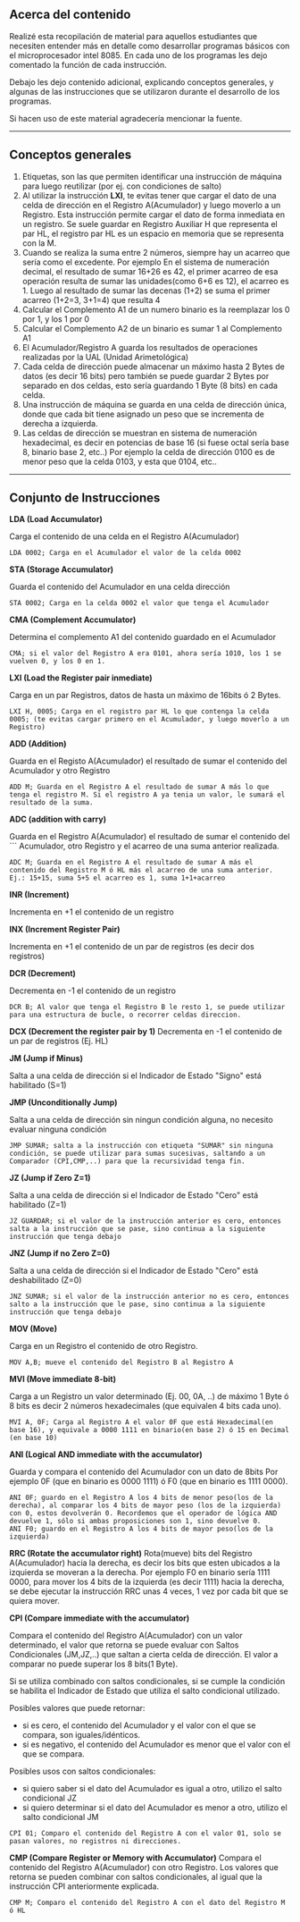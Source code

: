 ## Acerca del contenido
Realizé esta recopilación de material para aquellos estudiantes que necesiten entender más en detalle como desarrollar programas básicos con el microprocesador intel 8085. En cada uno de los programas les dejo comentado la función de cada instrucción.

Debajo les dejo contenido adicional, explicando conceptos generales, y algunas de las instrucciones que se utilizaron durante el desarrollo de los programas.

Si hacen uso de este material agradecería mencionar la fuente.

***

 ## Conceptos generales
1. Etiquetas, son las que permiten identificar una instrucción de máquina para luego reutilizar (por ej. con condiciones de salto)
2. Al utilizar la instrucción **LXI**, te evitas tener que cargar el dato de una celda de dirección en el Registro A(Acumulador) y luego moverlo a un Registro. Esta instrucción permite cargar el dato  de forma inmediata en un registro. Se suele guardar en Registro Auxiliar H que representa el par HL, el registro par HL es un espacio en memoria que se representa con la M.
3. Cuando se realiza la suma entre 2 números, siempre hay un acarreo que sería como el excedente. Por ejemplo En el sistema de numeración decimal, el resultado de sumar 16+26 es 42, el primer acarreo de esa operación resulta de sumar las unidades(como 6+6 es 12), el acarreo es 1. Luego al resultado de sumar las decenas (1+2) se suma el primer acarreo (1+2=3, 3+1=4) que resulta 4 
4. Calcular el Complemento A1 de un numero binario es la reemplazar los 0 por 1, y los 1 por 0
5. Calcular el Complemento A2 de un binario es sumar 1 al Complemento A1
6. El Acumulador/Registro A guarda los resultados de operaciones realizadas por la UAL (Unidad Arimetológica)
7. Cada celda de dirección puede almacenar un máximo hasta 2 Bytes de datos (es decir 16 bits) pero también se puede guardar 2 Bytes por separado en dos celdas, esto sería guardando 1 Byte (8 bits) en cada celda.
8. Una instrucción de máquina se guarda en una celda de dirección única, donde que cada bit tiene asignado un peso que se incrementa de derecha a izquierda.
9. Las celdas de dirección se muestran en sistema de numeración hexadecimal, es decir en potencias de base 16 (si fuese octal sería base 8, binario base 2, etc..) Por ejemplo la celda de dirección 0100 es de menor peso que la celda 0103, y esta que 0104, etc..

***

## Conjunto de Instrucciones

**LDA (Load Accumulator)**

Carga el contenido de una celda en el Registro A(Acumulador)
```assembly
LDA 0002; Carga en el Acumulador el valor de la celda 0002
```
**STA (Storage Accumulator)**

Guarda el contenido del Acumulador en una celda dirección 
```assembly
STA 0002; Carga en la celda 0002 el valor que tenga el Acumulador
```
**CMA (Complement Accumulator)**

Determina el complemento A1 del contenido guardado en el Acumulador
```assembly
CMA; si el valor del Registro A era 0101, ahora sería 1010, los 1 se vuelven 0, y los 0 en 1.
```
**LXI (Load the Register pair inmediate)**

Carga en un par Registros, datos de hasta un máximo de 16bits ó 2 Bytes.
```assembly
LXI H, 0005; Carga en el registro par HL lo que contenga la celda 0005; (te evitas cargar primero en el Acumulador, y luego moverlo a un Registro)
```
**ADD (Addition)**

Guarda en el Registo A(Acumulador) el resultado de sumar el contenido del Acumulador y otro Registro
```assembly
ADD M; Guarda en el Registro A el resultado de sumar A más lo que tenga el registro M. Si el registro A ya tenia un valor, le sumará el resultado de la suma.
```
**ADC (addition with carry)**

Guarda en el Registro A(Acumulador) el resultado de sumar el contenido del ```
Acumulador, otro Registro y el acarreo de una suma anterior realizada.
```assembly
ADC M; Guarda en el Registro A el resultado de sumar A más el contenido del Registro M ó HL más el acarreo de una suma anterior. Ej.: 15+15, suma 5+5 el acarreo es 1, suma 1+1+acarreo
```
**INR (Increment)**

Incrementa en +1 el contenido de un registro

**INX (Increment Register Pair)**

Incrementa en +1 el contenido de un par de registros (es decir dos registros)

**DCR (Decrement)**

Decrementa en -1 el contenido de un registro
```assembly
DCR B; Al valor que tenga el Registro B le resto 1, se puede utilizar para una estructura de bucle, o recorrer celdas direccion.
```

**DCX (Decrement the register pair by 1)**
Decrementa en -1 el contenido de un par de registros (Ej. HL)

**JM (Jump if Minus)**

Salta a una celda de dirección si el Indicador de Estado "Signo" está habilitado (S=1)

**JMP (Unconditionally Jump)**

Salta a una celda de dirección sin ningun condición alguna, no necesito evaluar ninguna condición
```assembly
JMP SUMAR; salta a la instrucción con etiqueta "SUMAR" sin ninguna condición, se puede utilizar para sumas sucesivas, saltando a un Comparador (CPI,CMP,..) para que la recursividad tenga fin.
```

**JZ (Jump if Zero Z=1)**

Salta a una celda de dirección si el Indicador de Estado "Cero" está habilitado (Z=1)
```assembly
JZ GUARDAR; si el valor de la instrucción anterior es cero, entonces salta a la instrucción que se pase, sino continua a la siguiente instrucción que tenga debajo
```

**JNZ (Jump if no Zero Z=0)**

Salta a una celda de dirección si el Indicador de Estado "Cero" está deshabilitado (Z=0)
```assembly
JNZ SUMAR; si el valor de la instrucción anterior no es cero, entonces salto a la instrucción que le pase, sino continua a la siguiente instrucción que tenga debajo
```

**MOV (Move)**

Carga en un Registro el contenido de otro Registro.
```assembly
MOV A,B; mueve el contenido del Registro B al Registro A
```

**MVI (Move immediate 8-bit)**

Carga a un Registro un valor determinado (Ej. 00, 0A, ..) de máximo 1 Byte ó 8 bits es decir 2 números hexadecimales (que equivalen 4 bits cada uno).
```assembly
MVI A, 0F; Carga al Registro A el valor 0F que está Hexadecimal(en base 16), y equivale a 0000 1111 en binario(en base 2) ó 15 en Decimal (en base 10)
```

**ANI (Logical AND immediate with the accumulator)**

Guarda y compara el contenido del Acumulador con un dato de 8bits Por ejemplo 0F (que en binario es 0000 1111) ó F0 (que en binario es 1111 0000).
```assembly
ANI 0F; guardo en el Registro A los 4 bits de menor peso(los de la derecha), al comparar los 4 bits de mayor peso (los de la izquierda) con 0, estos devolverán 0. Recordemos que el operador de lógica AND devuelve 1, sólo si ambas proposiciones son 1, sino devuelve 0.
ANI F0; guardo en el Registro A los 4 bits de mayor peso(los de la izquierda) 
```

**RRC (Rotate the accumulator right)**
Rota(mueve) bits del Registro A(Acumulador) hacia la derecha, es decir los bits que esten ubicados a la izquierda se moveran a la derecha. Por ejemplo F0 en binario sería 1111 0000, para mover los 4 bits de la izquierda (es decir 1111) hacia la derecha, se debe ejecutar la instrucción RRC unas 4 veces, 1 vez por cada bit que se quiera mover.

**CPI (Compare immediate with the accumulator)**

Compara el contenido del Registro A(Acumulador) con un valor determinado, el valor que retorna se puede evaluar con Saltos Condicionales (JM,JZ,..) que saltan a cierta celda de dirección. El valor a comparar no puede superar los 8 bits(1 Byte).

Si se utiliza combinado con saltos condicionales, si se cumple la condición se habilita el Indicador de Estado que utiliza el salto condicional utilizado.

Posibles valores que puede retornar:
   - si es cero, el contenido del Acumulador y el valor con el que se compara, son iguales/idénticos.
   - si es negativo, el contenido del Acumulador es menor que el valor con el que se compara.

Posibles usos con saltos condicionales:
   - si quiero saber si el dato del Acumulador es igual a otro, utilizo el salto condicional JZ
   - si quiero determinar si el dato del Acumulador es menor a otro, utilizo el salto condicional JM
```assembly
CPI 01; Comparo el contenido del Registro A con el valor 01, solo se pasan valores, no registros ni direcciones.
```

**CMP (Compare Register or Memory with Accumulator)**
Compara el contenido del Registro A(Acumulador) con otro Registro. Los valores que retorna se pueden combinar con saltos condicionales, al igual que la instrucción CPI anteriormente explicada.
```assembly
CMP M; Comparo el contenido del Registro A con el dato del Registro M ó HL
```
